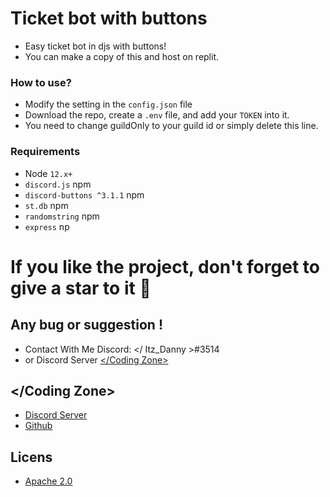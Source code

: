 # Ticket bot with buttons

- Easy ticket bot in djs with buttons!
- You can make a copy of this and host on replit.

### **How to use?**
- Modify the setting in the `config.json` file
- Download the repo, create a `.env` file, and add your `TOKEN` into it.
- You need to change guildOnly to your guild id or simply delete this line.

### Requirements
 - Node `12.x+`
 - `discord.js` npm
 - `discord-buttons ^3.1.1` npm
 - `st.db` npm
 - `randomstring` npm
 - `express` np

# If you like the project, don't forget to give a star to it 🌟



## Any bug or suggestion !
- Contact With Me Discord: </ Itz_Danny >#3514
- or Discord Server [</Coding Zone>](https://dsc.gg/codingzone)

## </Coding Zone>
- [Discord Server](https://dsc.gg/codingzone)
- [Github](https://github.com/Coding-Zones/)

## Licens
- [Apache 2.0](https://www.apache.org/licenses/LICENSE-2.0)
